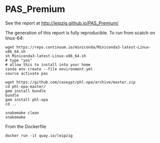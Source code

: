 # PAS_Premium

See the report at http://leipzig.github.io/PAS_Premium/

The generation of this report is fully reproducible. To run from scatch on linux-64:
```
wget https://repo.continuum.io/miniconda/Miniconda3-latest-Linux-x86_64.sh
sh Miniconda3-latest-Linux-x86_64.sh
# type "yes"
# allow this to install into your home
conda env create --file environment.yml
source activate pas

wget https://github.com/caseypt/phl-opa/archive/master.zip
cd phl-opa-master/
gem install bundle
bundle
gem install phl-opa
cd ..

snakemake clean
snakemake
````

From the Dockerfile
```
docker run -it quay.io/leipzig
```
